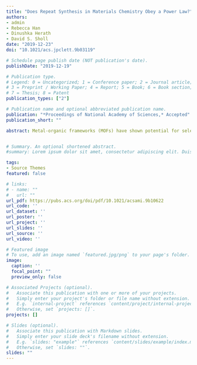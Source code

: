```yaml
---
title: "Does Repeat Synthesis in Materials Chemistry Obey a Power Law?"
authors:
- admin
- Rebecca Han
- Dinushka Herath
- David S. Sholl
date: "2019-12-23"
doi: "10.1021/acs.jpclett.9b03119"

# Schedule page publish date (NOT publication's date).
publishDate: "2019-12-19"

# Publication type.
# Legend: 0 = Uncategorized; 1 = Conference paper; 2 = Journal article;
# 3 = Preprint / Working Paper; 4 = Report; 5 = Book; 6 = Book section;
# 7 = Thesis; 8 = Patent
publication_types: ["2"]

# Publication name and optional abbreviated publication name.
publication: "*Proceedings of National Academy of Sciences,* Accepted"
publication_short: ""

abstract: Metal-organic frameworks (MOFs) have shown potential for selective capture of chemical warfare agents (CWAs). To determine characteristic adsorption times, the kinetics of CWAs uptake in MOFs must be known. Here, we calculate diffusion coefficients of the CWA sarin and simulants in prototypical MOFs using molecular simulations. Sarin can diffuse throughout a one micron crystal in less than a second in MIL-47 and Cu-BTC but this process takes more than 3 hours in ZIF-8 and UiO-66. A simple estimate based on Knudsen diffusion is able to describe diffusion of sarin in MIL-47 but fails to do so in other MOFs. This work has implications in designing devices to detect and capture CWAs.


# Summary. An optional shortened abstract.
#summary: Lorem ipsum dolor sit amet, consectetur adipiscing elit. Duis posuere tellus ac convallis placerat. Proin tincidunt magna sed ex #sollicitudin condimentum.

tags:
- Source Themes
featured: false

# links:
# - name: ""
#   url: ""
url_pdf: https://pubs.acs.org/doi/pdf/10.1021/acsami.9b10622
url_code: ''
url_dataset: ''
url_poster: ''
url_project: ''
url_slides: ''
url_source: ''
url_video: ''

# Featured image
# To use, add an image named `featured.jpg/png` to your page's folder.
image:
  caption: ''
  focal_point: ""
  preview_only: false

# Associated Projects (optional).
#   Associate this publication with one or more of your projects.
#   Simply enter your project's folder or file name without extension.
#   E.g. `internal-project` references `content/project/internal-project/index.md`.
#   Otherwise, set `projects: []`.
projects: []

# Slides (optional).
#   Associate this publication with Markdown slides.
#   Simply enter your slide deck's filename without extension.
#   E.g. `slides: "example"` references `content/slides/example/index.md`.
#   Otherwise, set `slides: ""`.
slides: ""
---
```




